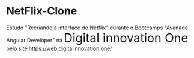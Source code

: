 # NetFlix-Clone
Estudo "Recriando a interface do Netflix" durante o Bootcamps "Avanade Angular Developer" na <font size="6"> Digital innovation One</font> pelo site https://web.digitalinnovation.one/
